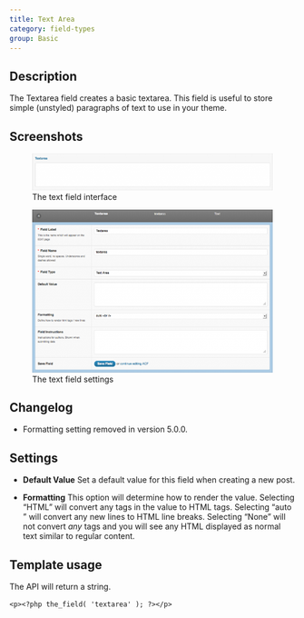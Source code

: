 ```yaml
---
title: Text Area
category: field-types
group: Basic
---
```


## Description
The Textarea field creates a basic textarea. This field is useful to store simple (unstyled) paragraphs of text to use in your theme.

## Screenshots
<div class="gallery">
	<figure>
		<a href="https://raw.githubusercontent.com/AdvancedCustomFields/docs/master/assets/acf-textarea-interface.png">
			<img src="https://raw.githubusercontent.com/AdvancedCustomFields/docs/master/assets/acf-textarea-interface.png" alt="Text field interface that allows you to enter a string" />
		</a>
		<figcaption>The text field interface</figcaption>
	</figure>
	<figure>
		<a href="https://raw.githubusercontent.com/AdvancedCustomFields/docs/master/assets/acf-textarea-settings.png">
			<img src="https://raw.githubusercontent.com/AdvancedCustomFields/docs/master/assets/acf-textarea-settings.png" alt="List of text field settings to set up text field interface" />
		</a>
		<figcaption>The text field settings</figcaption>
	</figure>
</div>

## Changelog
- Formatting setting removed in version 5.0.0.

## Settings
- **Default Value**
  Set a default value for this field when creating a new post.

- **Formatting**
  This option will determine how to render the value. Selecting “HTML” will convert any tags in the value to HTML tags. Selecting “auto <br />” will convert any new lines to HTML line breaks. Selecting “None” will not convert _any_ tags and you will see any HTML displayed as normal text similar to regular content.

## Template usage

The API will return a string.
```
<p><?php the_field( 'textarea' ); ?></p>
```
